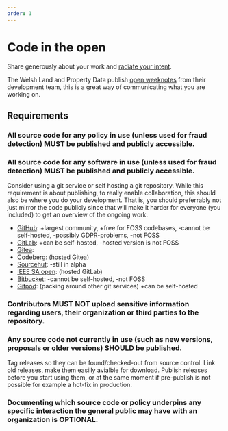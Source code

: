 ```yaml
---
order: 1
---
```

# Code in the open

<!-- SPDX-License-Identifier: CC0-1.0 -->
<!-- written in 2022 by The Foundation for Public Code <info@publiccode.net> -->

Share generously about your work and [radiate your intent](https://medium.com/@ElizAyer/dont-ask-forgiveness-radiate-intent-d36fd22393a3).

The Welsh Land and Property Data publish [open weeknotes](https://welsh-revenue-authority.github.io/weeknotes/property-data-poc/) from their development team, this is a great way of communicating what you are working on.

## Requirements

### All source code for any policy in use (unless used for fraud detection) MUST be published and publicly accessible.

### All source code for any software in use (unless used for fraud detection) MUST be published and publicly accessible.

Consider using a git service or self hosting a git repository.
While this requirement is about publishing, to really enable collaboration, this should also be where you do your development.
That is, you should preferrably not just mirror the code publicly since that will make it harder for everyone (you included) to get an overview of the ongoing work.

<!-- List of git-platforms -->
* [GitHub](https://github.com/): +largest community, +free for FOSS codebases, -cannot be self-hosted, -possibly GDPR-problems, -not FOSS
* [GitLab](https://gitlab.com/): +can be self-hosted, -hosted version is not FOSS
* [Gitea](https://gitea.io/):
* [Codeberg](https://codeberg.org): (hosted Gitea)
* [Sourcehut](https://sourcehut.org): -still in alpha
* [IEEE SA open](https://saopen.ieee.org/): (hosted GitLab)
* [Bitbucket](https://bitbucket.org/): -cannot be self-hosted, -not FOSS
* [Gitpod](https://www.gitpod.io/): (packing around other git services) +can be self-hosted

<!-- Check if some countries already have repository guidelines or provide hosted services for public orgs and list them here too -->

### Contributors MUST NOT upload sensitive information regarding users, their organization or third parties to the repository.

### Any source code not currently in use (such as new versions, proposals or older versions) SHOULD be published.

Tag releases so they can be found/checked-out from source control.
Link old releases, make them easilly avialble for download.
Publish releases before you start using them, or at the same moment if pre-publish is not possible for example a hot-fix in production.

### Documenting which source code or policy underpins any specific interaction the general public may have with an organization is OPTIONAL.
